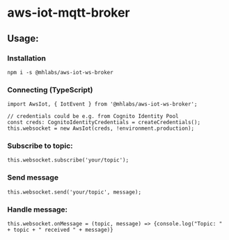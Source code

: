 # aws-iot-mqtt-broker

## Usage:

### Installation
```
npm i -s @mhlabs/aws-iot-ws-broker
```

### Connecting (TypeScript)
```
import AwsIot, { IotEvent } from '@mhlabs/aws-iot-ws-broker';

// credentials could be e.g. from Cognito Identity Pool
const creds: CognitoIdentityCredentials = createCredentials();
this.websocket = new AwsIot(creds, !environment.production);
```

### Subscribe to topic:
```
this.websocket.subscribe('your/topic');
```

### Send message
```
this.websocket.send('your/topic', message);
```

### Handle message:
```
this.websocket.onMessage = (topic, message) => {console.log("Topic: " + topic + " received " + message)}
```

